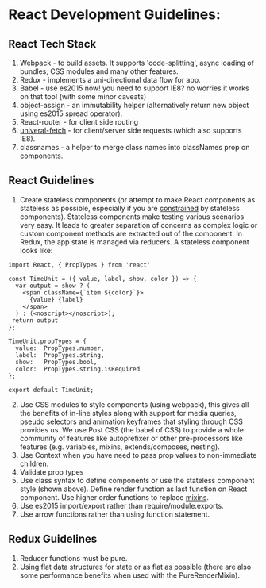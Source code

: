 # React Development Guidelines:

## React Tech Stack
1. Webpack - to build assets. It supports 'code-splitting', async loading of bundles, CSS modules and many other features.
2. Redux - implements a uni-directional data flow for app.
3. Babel - use es2015 now! you need to support IE8? no worries it works on that too! (with some minor caveats)
4. object-assign - an immutability helper (alternatively return new object using es2015 spread operator).
5. React-router - for client side routing
8. [univeral-fetch](https://github.com/Pitzcarraldo/universal-fetch) - for client/server side requests (which also supports IE8).
9. classnames - a helper to merge class names into classNames prop on components.

## React Guidelines
1. Create stateless components (or attempt to make React components as stateless as possible, especially if you are [constrained](http://jaketrent.com/post/react-stateless-components-missing/) by stateless components). Stateless components make testing various scenarios very easy. It leads to greater separation of concerns as complex logic or custom component methods are extracted out of the component. In Redux, the app state is managed via reducers. A stateless component looks like:

```
import React, { PropTypes } from 'react'

const TimeUnit = ({ value, label, show, color }) => {
  var output = show ? (
    <span className={`item ${color}`}>
      {value} {label}
    </span>
  ) : (<noscript></noscript>);
 return output
};

TimeUnit.propTypes = {
  value:  PropTypes.number,
  label:  PropTypes.string,
  show:   PropTypes.bool,
  color:  PropTypes.string.isRequired
};

export default TimeUnit;
```
2. Use CSS modules to style components (using webpack), this gives all the benefits of in-line styles along with support for media queries, pseudo selectors and animation keyframes that styling through CSS provides us. We use Post CSS (the babel of CSS) to provide a whole community of features like autoprefixer or other pre-processors like features (e.g. variables, mixins, extends/composes, nesting).
3. Use Context when you have need to pass prop values to non-immediate children.
4. Validate prop types
5. Use class syntax to define components or use the stateless component style (shown above). Define render function as last function on React component. Use higher order functions to replace [mixins](https://jsbin.com/boxoso/2/edit?html,js,output).
6. Use es2015 import/export rather than require/module.exports.
7. Use arrow functions rather than using function statement.

## Redux Guidelines
1. Reducer functions must be pure.
2. Using flat data structures for state or as flat as possible (there are also some performance benefits when used with the PureRenderMixin).
